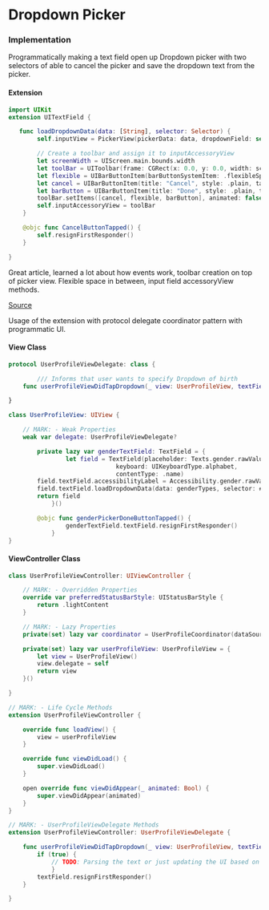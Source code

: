 # Dropdown Picker

### Implementation

Programmatically making a text field open up Dropdown picker with two selectors of able to cancel the picker and save the dropdown text from the picker.

#### Extension

```swift
import UIKit
extension UITextField {

   func loadDropdownData(data: [String], selector: Selector) {
        self.inputView = PickerView(pickerData: data, dropdownField: self)

        // Create a toolbar and assign it to inputAccessoryView
        let screenWidth = UIScreen.main.bounds.width
        let toolBar = UIToolbar(frame: CGRect(x: 0.0, y: 0.0, width: screenWidth, height: 44.0))
        let flexible = UIBarButtonItem(barButtonSystemItem: .flexibleSpace, target: nil, action: nil)
        let cancel = UIBarButtonItem(title: "Cancel", style: .plain, target: nil, action: #selector(CancelButtonTapped))
        let barButton = UIBarButtonItem(title: "Done", style: .plain, target: target, action: selector)
        toolBar.setItems([cancel, flexible, barButton], animated: false)
        self.inputAccessoryView = toolBar
    }

    @objc func CancelButtonTapped() {
        self.resignFirstResponder()
    }

}
```

Great article, learned a lot about how events work, toolbar creation on top of picker view. Flexible space in between, input field accessoryView methods.

[Source](https://www.credera.com/blog/custom-application-development/creating-a-dropdown-field-in-swift-for-ios/)

Usage of the extension with protocol delegate coordinator pattern with programmatic UI.

#### View Class

```swift
protocol UserProfileViewDelegate: class { 

        /// Informs that user wants to specify Dropdown of birth
    func userProfileViewDidTapDropdown(_ view: UserProfileView, textField: UITextField)

}

class UserProfileView: UIView {

    // MARK: - Weak Properties
    weak var delegate: UserProfileViewDelegate?

        private lazy var genderTextField: TextField = {
                let field = TextField(placeholder: Texts.gender.rawValue,
                              keyboard: UIKeyboardType.alphabet,
                              contentType: .name)
        field.textField.accessibilityLabel = Accessibility.gender.rawValue.localized
        field.textField.loadDropdownData(data: genderTypes, selector: #selector(genderPickerDoneButtonTapped))
        return field
            }()

        @objc func genderPickerDoneButtonTapped() {
                genderTextField.textField.resignFirstResponder()
            }
}
```

#### ViewController Class

```swift
class UserProfileViewController: UIViewController {

    // MARK: - Overridden Properties
    override var preferredStatusBarStyle: UIStatusBarStyle {
        return .lightContent
    }

    // MARK: - Lazy Properties
    private(set) lazy var coordinator = UserProfileCoordinator(dataSource: userProfileView.content)

    private(set) lazy var userProfileView: UserProfileView = {
        let view = UserProfileView()
        view.delegate = self
        return view
    }()

}

// MARK: - Life Cycle Methods
extension UserProfileViewController {

    override func loadView() {
        view = userProfileView
    }

    override func viewDidLoad() {
        super.viewDidLoad()
    }

    open override func viewDidAppear(_ animated: Bool) {
        super.viewDidAppear(animated)
    }
}

// MARK: - UserProfileViewDelegate Methods
extension UserProfileViewController: UserProfileViewDelegate {

    func userProfileViewDidTapDropdown(_ view: UserProfileView, textField: UITextField) {
        if (true) {
            // TODO: Parsing the text or just updating the UI based on the selected input from the dropdown list.
            } 
        textField.resignFirstResponder()
    }

}
```

